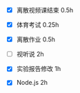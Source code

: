 - [x] 离散视频课结束     0.5h
- [x] 体育考试       0.25h
- [x] 离散作业       0.5h
- [ ] 视听说        2h
- [x] 实验报告修改      1h
- [x] Node.js      2h

